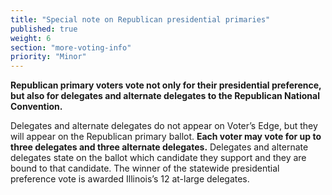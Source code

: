 ```yaml
---
title: "Special note on Republican presidential primaries"
published: true
weight: 6
section: "more-voting-info"
priority: "Minor"
---
```

**Republican primary voters vote not only for their presidential preference, but also for delegates and alternate delegates to the Republican National Convention.**  

Delegates and alternate delegates do not appear on Voter’s Edge, but they will appear on the Republican primary ballot. **Each voter may vote for up to three delegates and three alternate delegates.** Delegates and alternate delegates state on the ballot which candidate they support and they are bound to that candidate. The winner of the statewide presidential preference vote is awarded Illinois’s 12 at-large delegates.  
